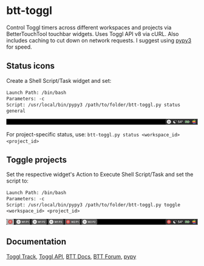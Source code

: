 # btt-toggl
Control Toggl timers across different workspaces and projects via BetterTouchTool touchbar widgets. Uses Toggl API v8 via cURL. Also includes caching to cut down on network requests. I suggest using [pypy3](https://www.pypy.org/download.html) for speed.

## Status icons

Create a Shell Script/Task widget and set:

    Launch Path: /bin/bash
    Parameters: -c
    Script: /usr/local/bin/pypy3 /path/to/folder/btt-toggl.py status general

![off](readme_img/off.png)

For project-specific status, use: `btt-toggl.py status <workspace_id> <project_id>`

## Toggle projects

Set the respective widget's Action to Execute Shell Script/Task and set the script to:

    Launch Path: /bin/bash
    Parameters: -c
    Script: /usr/local/bin/pypy3 /path/to/folder/btt-toggl.py toggle <workspace_id> <project_id>

![multi](readme_img/multi.png)

## Documentation
[Toggl Track](track.toggl.com),
[Toggl API](https://github.com/toggl/toggl_api_docs/blob/master/toggl_api.md), [BTT Docs](https://docs.folivora.ai/), [BTT Forum](https://community.folivora.ai/), [pypy](https://www.pypy.org/features.html)